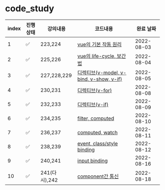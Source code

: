 # code_study

| index | 진행상태           | 강의내용      | 코드내용                                                  | 완료 날짜  |
| ----- | ------------------ | ------------- | --------------------------------------------------------- | ---------- |
| 1     | :white_check_mark: | 223,224       | [vue의 기본 작동 원리](8월/3%EC%9D%BC)                    | 2022-08-03 |
| 2     | :white_check_mark: | 225,226       | [vue의 life-cycle, 보간법](8월/4%EC%9D%BC)                | 2022-08-04 |
| 3     | :white_check_mark: | 227,228,229   | [디렉티브(v-model, v-bind, v-show, v-if)](8월/5%EC%9D%BC) | 2022-08-05 |
| 4     | :white_check_mark: | 230,231       | [디렉티브(v-for)](8월/8%EC%9D%BC/)                        | 2022-08-08 |
| 5     | :white_check_mark: | 232,233       | [디렉티브(v-if)](8월/9%EC%9D%BC/)                         | 2022-08-09 |
| 6     | :white_check_mark: | 234,235       | [filter, computed](8월/10%EC%9D%BC/)                      | 2022-08-10 |
| 7     | :white_check_mark: | 236,237       | [computed, watch](8월//11%EC%9D%BC/)                      | 2022-08-11 |
| 8     | :white_check_mark: | 238,239       | [event, class/style binding](8월/12%EC%9D%BC/)            | 2022-08-12 |
| 9     | :white_check_mark: | 240,241       | [input binding](8월/16%EC%9D%BC/)                         | 2022-08-16 |
| 10    | :white_check_mark: | 241(다시),242 | [component간 통신](8월/18%EC%9D%BC/)                      | 2022-08-18 |
